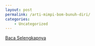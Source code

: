 ```yaml
---
layout: post
permalink: /arti-mimpi-bom-bunuh-diri/
categories:
    - Uncategorized
---
```


[Baca Selengkapnya](/09)